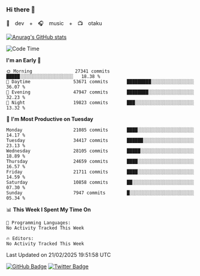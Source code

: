 ### Hi there 👋

🚀　dev　+　🎧　music　+　📺　otaku


[![Anurag's GitHub stats](https://github-readme-stats.vercel.app/api?username=koheitasaka&count_private=true&show_icons=true&theme=monokai)](https://github.com/koheitasaka/github-readme-stats)

<!--START_SECTION:waka-->
![Code Time](http://img.shields.io/badge/Code%20Time-1%2C161%20hrs%2023%20mins-blue)

**I'm an Early 🐤** 

```text
🌞 Morning                27341 commits       █████░░░░░░░░░░░░░░░░░░░░   18.38 % 
🌆 Daytime                53671 commits       █████████░░░░░░░░░░░░░░░░   36.07 % 
🌃 Evening                47947 commits       ████████░░░░░░░░░░░░░░░░░   32.23 % 
🌙 Night                  19823 commits       ███░░░░░░░░░░░░░░░░░░░░░░   13.32 % 
```
📅 **I'm Most Productive on Tuesday** 

```text
Monday                   21085 commits       ████░░░░░░░░░░░░░░░░░░░░░   14.17 % 
Tuesday                  34417 commits       ██████░░░░░░░░░░░░░░░░░░░   23.13 % 
Wednesday                28105 commits       █████░░░░░░░░░░░░░░░░░░░░   18.89 % 
Thursday                 24659 commits       ████░░░░░░░░░░░░░░░░░░░░░   16.57 % 
Friday                   21711 commits       ████░░░░░░░░░░░░░░░░░░░░░   14.59 % 
Saturday                 10858 commits       ██░░░░░░░░░░░░░░░░░░░░░░░   07.30 % 
Sunday                   7947 commits        █░░░░░░░░░░░░░░░░░░░░░░░░   05.34 % 
```


📊 **This Week I Spent My Time On** 

```text
💬 Programming Languages: 
No Activity Tracked This Week

🔥 Editors: 
No Activity Tracked This Week
```


 Last Updated on 21/02/2025 19:51:58 UTC
<!--END_SECTION:waka-->

[![GitHub Badge](https://img.shields.io/badge/GitHub-100000?style=for-the-badge&logo=github&logoColor=white)](https://github.com/koheitasaka)
[![Twitter Badge](https://img.shields.io/badge/Twitter-1DA1F2?style=for-the-badge&logo=twitter&logoColor=white)](https://twitter.com/sleep_asleep_)
